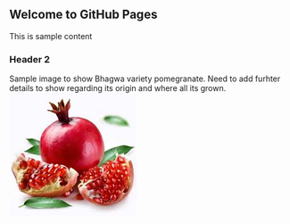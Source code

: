 ## Welcome to GitHub Pages

This is sample content
### Header 2

Sample image to show Bhagwa variety pomegranate. Need to add furhter details to show regarding its origin and where all its grown.
![Bhagwa](https://github.com/vishwanatht/IndianPomegranates/blob/master/Bhagwa.jpeg?raw=true)
